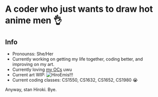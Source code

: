 # A coder who just wants to draw hot anime men 👌

## Info 
- Pronounss: She/Her
- Currently working on getting my life together, coding better, and improving on my art.
- Currently loving [my OCs](https://toyhou.se/Shinzi/characters) uwu
- Current art WIP: 
  ![HiroEmis!!!](https://sta.sh/018uewzv08q1)
- Current coding classes: CS1550, CS1632, CS1652, CS1980 😭

Anyway, stan Hiroki. Bye.

<!--
**Xiao-Suda/Xiao-Suda** is a ✨ _special_ ✨ repository because its `README.md` (this file) appears on your GitHub profile.

Here are some ideas to get you started:

- 🔭 I’m currently working on ...
- 🌱 I’m currently learning ...
- 👯 I’m looking to collaborate on ...
- 🤔 I’m looking for help with ...
- 💬 Ask me about ...
- 📫 How to reach me: ...
- 😄 Pronouns: ...
- ⚡ Fun fact: ...
-->
